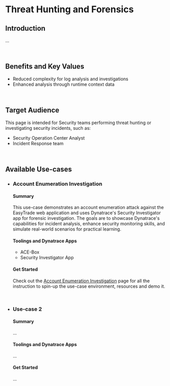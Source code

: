 # Threat Hunting and Forensics


## Introduction
...

<br>

## Benefits and Key Values
- Reduced complexity for log analysis and investigations
- Enhanced analysis through runtime context data

<br>

## Target Audience
This page is intended for Security teams performing threat hunting or investigating security incidents, such as:
- Security Operation Center Analyst
- Incident Response team

<br>

## Available Use-cases

- ### Account Enumeration Investigation

    #### Summary
    This use-case demonstrates an account enumeration attack against the EasyTrade web application and uses Dynatrace's Security Investigator app for forensic investigation. The goals are to showcase Dynatrace's capabilities for incident analysis, enhance security monitoring skills, and simulate real-world scenarios for practical learning.
    
    #### Toolings and Dynatrace Apps
    - ACE-Box
    - Security Investigator App

    #### Get Started
    Check out the [Account Enumeration Investigation](./use-cases/account-enumeration-investigation.md) page for all the instruction to spin-up the use-case environment, resources and demo it.

<br>

- ### Use-case 2

    #### Summary
    ...
    
    #### Toolings and Dynatrace Apps
    ...

    #### Get Started
    ...